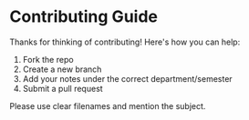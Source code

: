 # Contributing Guide

Thanks for thinking of contributing! Here's how you can help:

1. Fork the repo
2. Create a new branch
3. Add your notes under the correct department/semester
4. Submit a pull request

Please use clear filenames and mention the subject.
